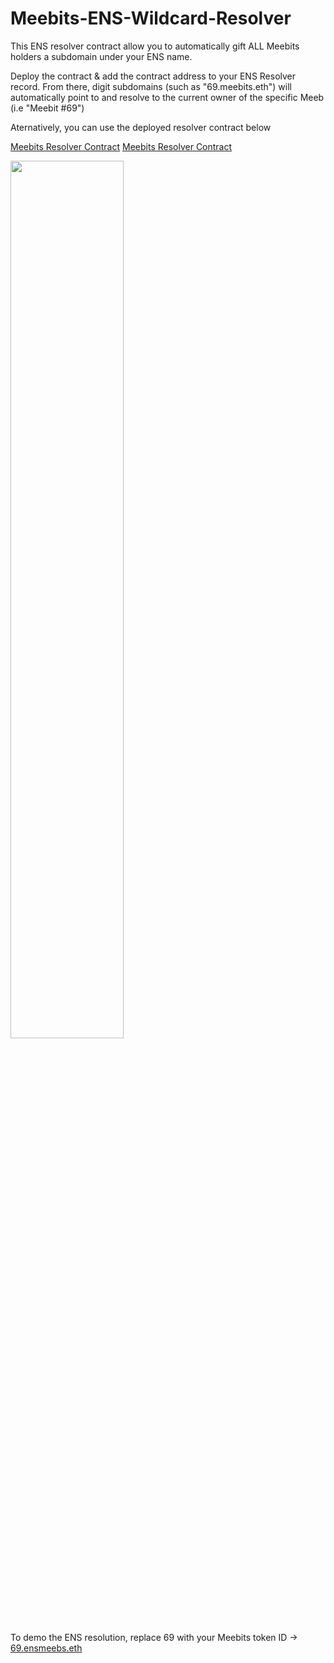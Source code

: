 # Meebits-ENS-Wildcard-Resolver

This ENS resolver contract allow you to automatically gift ALL Meebits holders a subdomain under your ENS name. 

Deploy the contract & add the contract address to your ENS Resolver record. From there, digit subdomains (such as "69.meebits.eth") will automatically point to and resolve to the current owner of the specific Meeb (i.e "Meebit #69")

Aternatively, you can use the deployed resolver contract below

[Meebits Resolver Contract](https://etherscan.io/address/0x089504de59277a3d085ad41f0d87e48581589d49)
<a href="(https://etherscan.io/address/0x089504de59277a3d085ad41f0d87e48581589d49)" target="_blank">Meebits Resolver Contract</a>

<img src="https://i.ibb.co/jfjVZV0/Screen-Shot-2023-04-19-at-2-10-41-PM.png)"  width="60%">

To demo the ENS resolution, replace 69 with your Meebits token ID -> [69.ensmeebs.eth](https://app.ens.domains/name/69.ensmeebs.eth)
